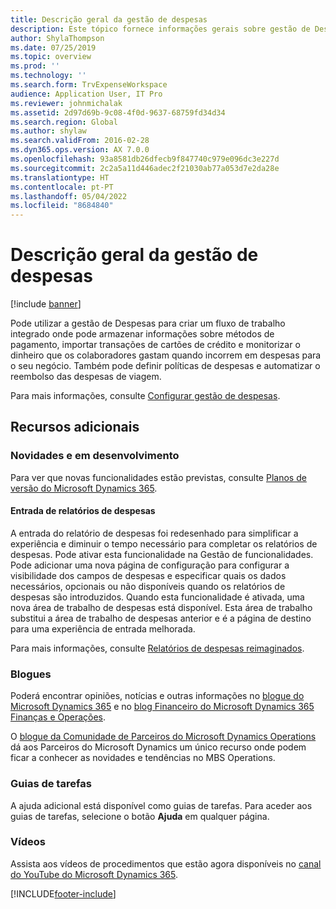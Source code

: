 ```yaml
---
title: Descrição geral da gestão de despesas
description: Este tópico fornece informações gerais sobre gestão de Despesas e ligações a recursos adicionais. Pode utilizar a gestão de Despesas para criar um fluxo de trabalho integrado onde pode armazenar informações sobre métodos de pagamento, importar transações de cartões de crédito e monitorizar o dinheiro que os colaboradores gastam quando incorrem em despesas para o seu negócio.
author: ShylaThompson
ms.date: 07/25/2019
ms.topic: overview
ms.prod: ''
ms.technology: ''
ms.search.form: TrvExpenseWorkspace
audience: Application User, IT Pro
ms.reviewer: johnmichalak
ms.assetid: 2d97d69b-9c08-4f0d-9637-68759fd34d34
ms.search.region: Global
ms.author: shylaw
ms.search.validFrom: 2016-02-28
ms.dyn365.ops.version: AX 7.0.0
ms.openlocfilehash: 93a8581db26dfecb9f847740c979e096dc3e227d
ms.sourcegitcommit: 2c2a5a11d446adec2f21030ab77a053d7e2da28e
ms.translationtype: HT
ms.contentlocale: pt-PT
ms.lasthandoff: 05/04/2022
ms.locfileid: "8684840"
---
```

# <a name="expense-management-overview"></a>Descrição geral da gestão de despesas

[!include [banner](../includes/banner.md)]

Pode utilizar a gestão de Despesas para criar um fluxo de trabalho integrado onde pode armazenar informações sobre métodos de pagamento, importar transações de cartões de crédito e monitorizar o dinheiro que os colaboradores gastam quando incorrem em despesas para o seu negócio. Também pode definir políticas de despesas e automatizar o reembolso das despesas de viagem.

Para mais informações, consulte [Configurar gestão de despesas](plan-expense-management.md).

## <a name="additional-resources"></a>Recursos adicionais

### <a name="whats-new-and-in-development"></a>Novidades e em desenvolvimento

Para ver que novas funcionalidades estão previstas, consulte [Planos de versão do Microsoft Dynamics 365](/dynamics365/release-plans/).

#### <a name="expense-report-entry"></a>Entrada de relatórios de despesas

A entrada do relatório de despesas foi redesenhado para simplificar a experiência e diminuir o tempo necessário para completar os relatórios de despesas. Pode ativar esta funcionalidade na Gestão de funcionalidades. Pode adicionar uma nova página de configuração para configurar a visibilidade dos campos de despesas e especificar quais os dados necessários, opcionais ou não disponíveis quando os relatórios de despesas são introduzidos. Quando esta funcionalidade é ativada, uma nova área de trabalho de despesas está disponível. Esta área de trabalho substitui a área de trabalho de despesas anterior e é a página de destino para uma experiência de entrada melhorada.

Para mais informações, consulte [Relatórios de despesas reimaginados](ExpenseWorkspaceNew.md).

### <a name="blogs"></a>Blogues

Poderá encontrar opiniões, notícias e outras informações no [blogue do Microsoft Dynamics 365](https://community.dynamics.com/b/msftdynamicsblog?c=Enterprise) e no [blog Financeiro do Microsoft Dynamics 365 Finanças e Operações](https://community.dynamics.com/365/financeandoperations/b/financials).

O [blogue da Comunidade de Parceiros do Microsoft Dynamics Operations](https://community.dynamics.com/partner/b/operationspartnercommunityblog) dá aos Parceiros do Microsoft Dynamics um único recurso onde podem ficar a conhecer as novidades e tendências no MBS Operations.

### <a name="task-guides"></a>Guias de tarefas

A ajuda adicional está disponível como guias de tarefas. Para aceder aos guias de tarefas, selecione o botão **Ajuda** em qualquer página.

### <a name="videos"></a>Vídeos

Assista aos vídeos de procedimentos que estão agora disponíveis no [canal do YouTube do Microsoft Dynamics 365](https://www.youtube.com/channel/UCJGCg4rB3QSs8y_1FquelBQ).


[!INCLUDE[footer-include](../includes/footer-banner.md)]